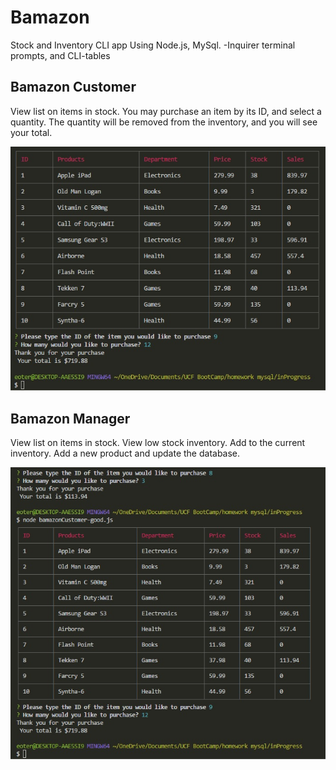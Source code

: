 # Bamazon

Stock and Inventory CLI app
Using Node.js, MySql.
-Inquirer terminal prompts, and CLI-tables

## Bamazon Customer

View list on items in stock.
You may purchase an item by its ID, and select a quantity.
The quantity will be removed from the inventory, and you will see your total.

![bamazonCustomerPic](Images/bamazonCustomerPic.jpg)

## Bamazon Manager

View list on items in stock.
View low stock inventory.
Add to the current inventory.
Add a new product and update the database.

![bamazonCustomerPic](Images/bamazonManagerPic.jpg)
